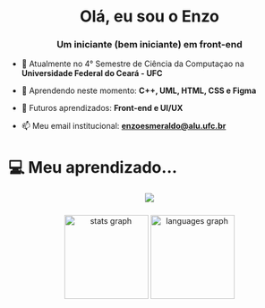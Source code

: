 <h1 align="center">Olá, eu sou o Enzo</h1>
<h3 align="center">Um iniciante (bem iniciante) em front-end</h3>

- 🔭 Atualmente no 4° Semestre de Ciência da Computaçao na **Universidade Federal do Ceará - UFC**

- 🌱 Aprendendo neste momento: **C++, UML, HTML, CSS e Figma**

- 👯 Futuros aprendizados: **Front-end e UI/UX**

- 📫 Meu email institucional: **enzoesmeraldo@alu.ufc.br**

# 💻 Meu aprendizado...

<p align="center">
  <a href="https://skillicons.dev">
    <img src="https://skillicons.dev/icons?i=python,c,html,css,vscode,replit,illustrator" />
  </a>
</p>



###

<div align="center">
  <img src="https://github-readme-stats.vercel.app/api?hide_title=false&hide_rank=false&show_icons=true&include_all_commits=true&count_private=true&disable_animations=false&theme=dracula&locale=en&hide_border=false&username=ensinho" height="150" alt="stats graph"  />
  <img src="https://github-readme-stats.vercel.app/api/top-langs?locale=en&hide_title=false&layout=compact&card_width=320&langs_count=5&theme=dracula&hide_border=false&username=ensinho" height="150" alt="languages graph"  />
</div>

###
